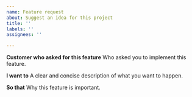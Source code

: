 ```yaml
---
name: Feature request
about: Suggest an idea for this project
title: ''
labels: ''
assignees: ''

---
```


**Customer who asked for this feature**
Who asked you to implement this feature.

**I want to**
A clear and concise description of what you want to happen.

**So that**
Why this feature is important.
